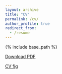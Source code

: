 ```yaml
---
layout: archive
title: "CV"
permalink: /cv/
author_profile: true
redirect_from:
  - /resume
---
```


{% include base_path %}

<a href="https://zpwang-ai.github.io/files/Academic_CV_zp.pdf" download>Download PDF</a>

<!-- [Download PDF](https://zpwang-ai.github.io/files/Academic_CV_zp.pdf). -->

[CV fig](/files/Academic_CV_zp.png)

<!-- <embed src="/files/Academic_CV_zp.pdf", width=500>


<iframe src="/files/Academic_CV_zp.pdf" style="width:100%; height:600px;" frameborder="0"></iframe> -->


<!-- <embed src="/files/Academic_CV_zp.pdf" width="600" height="500"> -->

<!-- Education
======
* Ph.D in Version Control Theory, GitHub University, 2018 (expected)
* M.S. in Jekyll, GitHub University, 2014
* B.S. in GitHub, GitHub University, 2012

Work experience
======
* Spring 2024: Academic Pages Collaborator
  * Github University
  * Duties includes: Updates and improvements to template
  * Supervisor: The Users

* Fall 2015: Research Assistant
  * Github University
  * Duties included: Merging pull requests
  * Supervisor: Professor Hub

* Summer 2015: Research Assistant
  * Github University
  * Duties included: Tagging issues
  * Supervisor: Professor Git
  
Skills
======
* Skill 1
* Skill 2
  * Sub-skill 2.1
  * Sub-skill 2.2
  * Sub-skill 2.3
* Skill 3

Publications
======
  <ul>{% for post in site.publications reversed %}
    {% include archive-single-cv.html %}
  {% endfor %}</ul>
  
Talks
======
  <ul>{% for post in site.talks reversed %}
    {% include archive-single-talk-cv.html  %}
  {% endfor %}</ul>
  
Teaching
======
  <ul>{% for post in site.teaching reversed %}
    {% include archive-single-cv.html %}
  {% endfor %}</ul>
  
Service and leadership
======
* Currently signed in to 43 different slack teams -->
